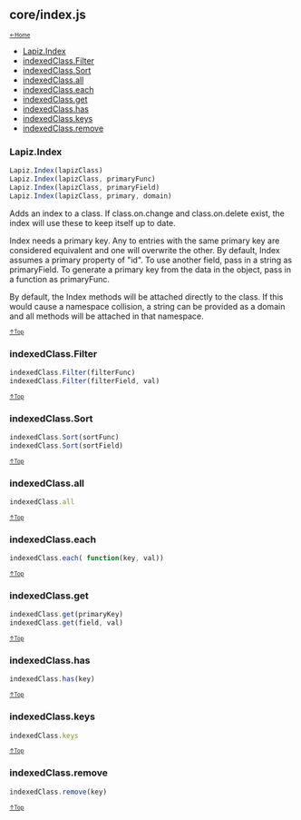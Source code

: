## core/index.js<a name="__top"></a>

<sub><sup>[&larr;Home](index.md)</sup></sub>

* [Lapiz.Index](#Lapiz.Index)
* [indexedClass.Filter](#indexedClass.Filter)
* [indexedClass.Sort](#indexedClass.Sort)
* [indexedClass.all](#indexedClass.all)
* [indexedClass.each](#indexedClass.each)
* [indexedClass.get](#indexedClass.get)
* [indexedClass.has](#indexedClass.has)
* [indexedClass.keys](#indexedClass.keys)
* [indexedClass.remove](#indexedClass.remove)

### <a name='Lapiz.Index'></a>Lapiz.Index
```javascript
Lapiz.Index(lapizClass)
Lapiz.Index(lapizClass, primaryFunc)
Lapiz.Index(lapizClass, primaryField)
Lapiz.Index(lapizClass, primary, domain)
```
Adds an index to a class. If class.on.change and class.on.delete exist,
the index will use these to keep itself up to date.

Index needs a primary key. Any to entries with the same primary key are
considered equivalent and one will overwrite the other. By default, Index
assumes a primary property of "id". To use another field, pass in a string
as primaryField. To generate a primary key from the data in the object,
pass in a function as primaryFunc.

By default, the Index methods will be attached directly to the class. If
this would cause a namespace collision, a string can be provided as a
domain and all methods will be attached in that namespace.

<sub><sup>[&uarr;Top](#__top)</sup></sub>

### <a name='indexedClass.Filter'></a>indexedClass.Filter
```javascript
indexedClass.Filter(filterFunc)
indexedClass.Filter(filterField, val)
```

<sub><sup>[&uarr;Top](#__top)</sup></sub>

### <a name='indexedClass.Sort'></a>indexedClass.Sort
```javascript
indexedClass.Sort(sortFunc)
indexedClass.Sort(sortField)
```

<sub><sup>[&uarr;Top](#__top)</sup></sub>

### <a name='indexedClass.all'></a>indexedClass.all
```javascript
indexedClass.all
```

<sub><sup>[&uarr;Top](#__top)</sup></sub>

### <a name='indexedClass.each'></a>indexedClass.each
```javascript
indexedClass.each( function(key, val))
```

<sub><sup>[&uarr;Top](#__top)</sup></sub>

### <a name='indexedClass.get'></a>indexedClass.get
```javascript
indexedClass.get(primaryKey)
indexedClass.get(field, val)
```

<sub><sup>[&uarr;Top](#__top)</sup></sub>

### <a name='indexedClass.has'></a>indexedClass.has
```javascript
indexedClass.has(key)
```

<sub><sup>[&uarr;Top](#__top)</sup></sub>

### <a name='indexedClass.keys'></a>indexedClass.keys
```javascript
indexedClass.keys
```

<sub><sup>[&uarr;Top](#__top)</sup></sub>

### <a name='indexedClass.remove'></a>indexedClass.remove
```javascript
indexedClass.remove(key)
```

<sub><sup>[&uarr;Top](#__top)</sup></sub>

